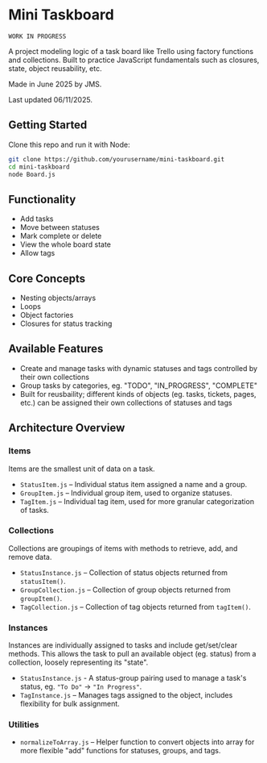 # **Mini Taskboard**

`WORK IN PROGRESS`

A project modeling logic of a task board like Trello using factory functions and collections. Built to practice JavaScript fundamentals such as closures, state, object reusability, etc.

Made in June 2025 by JMS.

Last updated 06/11/2025.

## **Getting Started**

Clone this repo and run it with Node:

```bash
git clone https://github.com/yourusername/mini-taskboard.git
cd mini-taskboard
node Board.js
```

## **Functionality**

- Add tasks
- Move between statuses
- Mark complete or delete
- View the whole board state
- Allow tags

## **Core Concepts**

- Nesting objects/arrays
- Loops
- Object factories
- Closures for status tracking

## **Available Features**

- Create and manage tasks with dynamic statuses and tags controlled by their own collections
- Group tasks by categories, eg. "TODO", "IN_PROGRESS", "COMPLETE"
- Built for reusbaility; different kinds of objects (eg. tasks, tickets, pages, etc.) can be assigned their own collections of statuses and tags

## **Architecture Overview**

### Items

Items are the smallest unit of data on a task.

- `StatusItem.js` – Individual status item assigned a name and a group.
- `GroupItem.js` – Individual group item, used to organize statuses.
- `TagItem.js` – Individual tag item, used for more granular categorization of tasks.

### Collections

Collections are groupings of items with methods to retrieve, add, and remove data.

- `StatusInstance.js` – Collection of status objects returned from `statusItem()`.
- `GroupCollection.js` – Collection of group objects returned from `groupItem()`.
- `TagCollection.js` – Collection of tag objects returned from `tagItem()`.

### Instances

Instances are individually assigned to tasks and include get/set/clear methods. This allows the task to pull an available object (eg. status) from a collection, loosely representing its "state".

- `StatusInstance.js` - A status-group pairing used to manage a task's status, eg. `"To Do"` → `"In Progress"`.
- `TagInstance.js` – Manages tags assigned to the object, includes flexibility for bulk assignment.

### Utilities

- `normalizeToArray.js` – Helper function to convert objects into array for more flexible "add" functions for statuses, groups, and tags.
